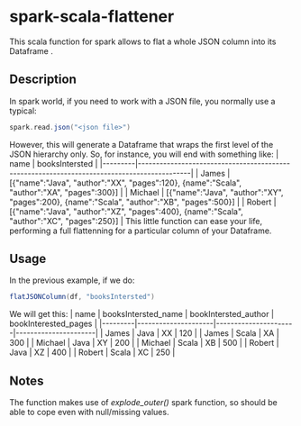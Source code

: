 # spark-scala-flattener
This scala function for spark allows to flat a whole JSON column into its Dataframe .
## Description
In spark world, if you need to work with a JSON file, you normally use a typical:
``` Scala
spark.read.json("<json file>")
```
However, this will generate a Dataframe that wraps the first level of the JSON hierarchy only. So, for instance, you will end with something like:
| name    | booksIntersted                                                                             |
|---------|--------------------------------------------------------------------------------------------|
| James   | [{"name":"Java", "author":"XX", "pages":120}, {name":"Scala", "author":"XA", "pages":300}] |
| Michael | [{"name":"Java", "author":"XY", "pages":200}, {name":"Scala", "author":"XB", "pages":500}] |
| Robert  | [{"name":"Java", "author":"XZ", "pages":400}, {name":"Scala", "author":"XC", "pages":250}] |
This little function can ease your life, performing a full flattenning for a particular column of your Dataframe.
## Usage
In the previous example, if we do:
``` Scala
flatJSONColumn(df, "booksIntersted")
```
We will get this:
| name    | booksIntersted_name | bookIntersted_author | bookInterested_pages |
|---------|---------------------|----------------------|----------------------|
| James   | Java                | XX                   | 120                  |
| James   | Scala               | XA                   | 300                  |
| Michael | Java                | XY                   | 200                  |
| Michael | Scala               | XB                   | 500                  |
| Robert  | Java                | XZ                   | 400                  |
| Robert  | Scala               | XC                   | 250                  |
## Notes
The function makes use of *explode_outer()* spark function, so should be able to cope even with null/missing values.
